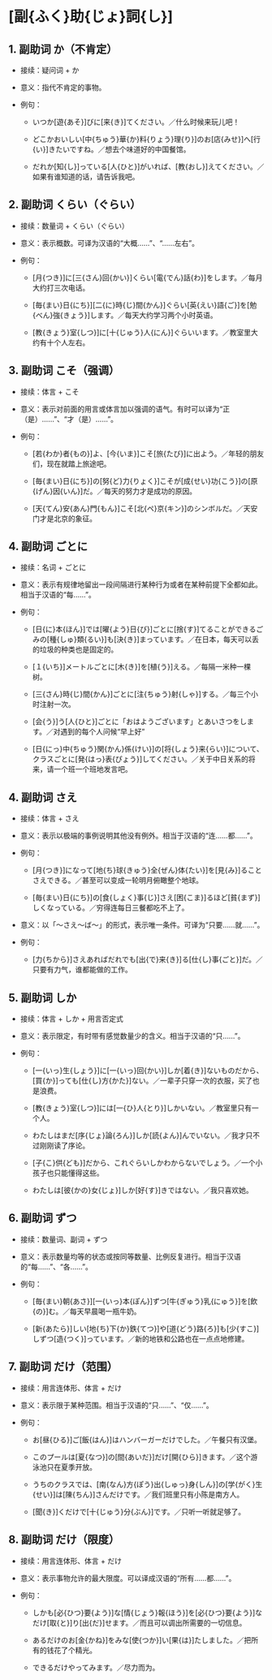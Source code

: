 # [副{ふく}助{じょ}詞{し}]

## 1. 副助词 か（不肯定）

- 接续：疑问词 + か

- 意义：指代不肯定的事物。

- 例句：
        
    - いつか[遊{あそ}]びに[来{き}]てください。／什么时候来玩儿吧！

    - どこかおいしい[中{ちゅう}華{か}料{りょう}理{り}]のお[店{みせ}]へ[行{い}]きたいですね。／想去个味道好的中国餐馆。

    - だれか[知{し}]っている[人{ひと}]がいれば、[教{おし}]えてください。／如果有谁知道的话，请告诉我吧。

## 2. 副助词 くらい（ぐらい）

- 接续：数量词 + くらい（ぐらい）

- 意义：表示概数。可译为汉语的“大概……”、“……左右”。

- 例句：
        
    - [月{つき}]に[三{さん}回{かい}]くらい[電{でん}話{わ}]をします。／每月大约打三次电话。

    - [毎{まい}日{にち}][二{に}時{じ}間{かん}]ぐらい[英{えい}語{ご}]を[勉{べん}強{きょう}]します。／每天大约学习两个小时英语。

    - [教{きょう}室{しつ}]に[十{じゅう}人{にん}]ぐらいいます。／教室里大约有十个人左右。

## 3. 副助词 こそ（强调）

- 接续：体言 + こそ

- 意义：表示对前面的用言或体言加以强调的语气。有时可以译为“正（是）……”、“才（是）……”。

- 例句：
        
    - [若{わか}者{もの}]よ、[今{いま}]こそ[旅{たび}]に出よう。／年轻的朋友们，现在就踏上旅途吧。

    - [毎{まい}日{にち}]の[努{ど}力{りょく}]こそが[成{せい}功{こう}]の[原{げん}因{いん}]だ。／每天的努力才是成功的原因。

    - [天{てん}安{あん}門{もん}]こそ[北{ペ}京{キン}]のシンボルだ。／天安门才是北京的象征。

## 4. 副助词 ごとに

- 接续：名词 + ごとに

- 意义：表示有规律地留出一段间隔进行某种行为或者在某种前提下全都如此。相当于汉语的“每……”。

- 例句：
        
    - [日{に}本{ほん}]では[曜{よう}日{び}]ごとに[捨{す}]てることができるごみの[種{しゅ}類{るい}]も[決{き}]まっています。／在日本，每天可以丢的垃圾的种类也是固定的。

    - [１{いち}]メートルごとに[木{き}]を[植{う}]える。／每隔一米种一棵树。

    - [三{さん}時{じ}間{かん}]ごとに[注{ちゅう}射{しゃ}]する。／每三个小时注射一次。

    - [会{う}]う[人{ひと}]ごとに「おはようございます」とあいさつをします。／对遇到的每个人问候“早上好”

    - [日{にっ}中{ちゅう}関{かん}係{けい}]の[将{しょう}来{らい}]について、クラスごとに[発{はっ}表{ぴょう}]してください。／关于中日关系的将来，请一个班一个班地发言吧。

## 4. 副助词 さえ

- 接续：体言 + さえ

- 意义：表示以极端的事例说明其他没有例外。相当于汉语的“连……都……”。

- 例句：
        
    - [月{つき}]になって[地{ち}球{きゅう}全{ぜん}体{たい}]を[見{み}]ることさえできる。／甚至可以变成一轮明月俯瞰整个地球。

    - [毎{まい}日{にち}]の[食{しょく}事{じ}]さえ[困{こま}]るほど[貧{まず}]しくなっている。／穷得连每日三餐都吃不上了。

- 意义：以「～さえ～ば～」的形式，表示唯一条件。可译为“只要……就……”。

- 例句：

    - [力{ちから}]さえあればだれでも[出{で}来{き}]る[仕{し}事{ごと}]だ。／只要有力气，谁都能做的工作。

## 5. 副助词 しか

- 接续：体言 + しか + 用言否定式

- 意义：表示限定，有时带有感觉数量少的含义。相当于汉语的“只……”。

- 例句：
        
    - [一{いっ}生{しょう}]に[一{いっ}回{かい}]しか[着{き}]ないものだから、[買{か}]っても[仕{し}方{かた}]ない。／一辈子只穿一次的衣服，买了也是浪费。

    - [教{きょう}室{しつ}]には[一{ひ}人{とり}]しかいない。／教室里只有一个人。

    - わたしはまだ[序{じょ}論{ろん}]しか[読{よん}]んでいない。／我才只不过刚刚读了序论。

    - [子{こ}供{ども}]だから、これぐらいしかわからないでしょう。／一个小孩子也只能懂得这些。

    - わたしは[彼{かの}女{じょ}]しか[好{す}]きではない。／我只喜欢她。

## 6. 副助词 ずつ

- 接续：数量词、副词 + ずつ

- 意义：表示数量均等的状态或按同等数量、比例反复进行。相当于汉语的“每……”、“各……”。

- 例句：
        
    - [毎{まい}朝{あさ}][一{いっ}本{ぽん}]ずつ[牛{ぎゅう}乳{にゅう}]を[飲{の}]む。／每天早晨喝一瓶牛奶。

    - [新{あたら}]しい[地{ち}下{か}鉄{てつ}]や[道{どう}路{ろ}]も[少{すこ}]しずつ[造{つく}]っています。／新的地铁和公路也在一点点地修建。

## 7. 副助词 だけ（范围）

- 接续：用言连体形、体言 + だけ

- 意义：表示限于某种范围。相当于汉语的“只……”、“仅……”。

- 例句：
        
    - お[昼{ひる}]ご[飯{はん}]はハンバーガーだけでした。／午餐只有汉堡。

    - このプールは[夏{なつ}]の[間{あいだ}]だけ[開{ひら}]きます。／这个游泳池只在夏季开放。

    - うちのクラスでは、[南{なん}方{ぽう}出{しゅっ}身{しん}]の[学{がく}生{せい}]は[陳{ちん}]さんだけです。／我们班里只有小陈是南方人。

    - [聞{き}]くだけで[十{じゅう}分{ぶん}]です。／只听一听就足够了。

## 8. 副助词 だけ（限度）

- 接续：用言连体形、体言 + だけ

- 意义：表示事物允许的最大限度。可以译成汉语的“所有……都……”。

- 例句：
        
    - しかも[必{ひつ}要{よう}]な[情{じょう}報{ほう}]を[必{ひつ}要{よう}]なだけ[取{と}]り[出{だ}]せます。／而且可以调出所需要的一切信息。

    - あるだけのお[金{かね}]をみな[使{つか}]い[果{は}]たしました。／把所有的钱花了个精光。

    - できるだけやってみます。／尽力而为。

